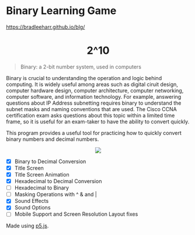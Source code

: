 # Binary Learning Game
https://bradleeharr.github.io/blg/
  <h1 align="center"> 2^10</h1>
  
  >Binary: a 2-bit number system, used in computers

Binary is crucial to understanding the operation and logic behind computing. It is widely useful among areas such as digital ciruit design, computer hardware design, computer architecture, computer networking, computer software, and information technology. For example, answering questions about IP Address subnetting requires binary to understand the subnet masks and naming conventions that are used. The Cisco CCNA certification exam asks questions about this topic within a limited time frame, so it is useful for an exam-taker to have the ability to convert quickly.  

This program provides a useful tool for practicing how to quickly convert binary numbers and decimal numbers.


<p align="center"> 

  <img src="https://github.com/bradleeharr/blg/assets/56418392/12403ae7-3ab9-43c9-9a68-4d27097a6c50"/>
</p>

- [x] Binary to Decimal Conversion
- [x] Title Screen
- [x] Title Screen Animation
- [x] Hexadecimal to Decimal Conversion
- [ ] Hexadecimal to Binary
- [ ] Masking Operations with ^ & and |
- [x] Sound Effects
- [x] Sound Options
- [ ] Mobile Support and Screen Resolution Layout fixes

Made using [p5.js](https://p5js.org/).
